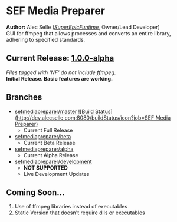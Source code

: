 # SEF Media Preparer
**Author:** Alec Selle ([*SuperEpicFuntime*](https://superepicfuntime.com), Owner/Lead Developer)<br/>
GUI for ffmpeg that allows processes and converts an entire library, adhering to specified standards.

## Current Release: [1.0.0-alpha](https://github.com/alecselle/sefmediapreparer/releases)
*Files tagged with 'NF' do not include ffmpeg.*<br/>
**Initial Release. Basic features are working.**

## Branches
- [sefmediapreparer/master](https://github.com/alecselle/sefmediapreparer/tree/master) [![Build Status](http://dev.alecselle.com:8080/buildStatus/icon?job=SEF Media Preparer)](http://dev.alecselle.com:8080/job/SEF%20Media%20Preparer/)
    - Current Full Release
- [sefmediapreparer/beta](https://github.com/alecselle/sefmediapreparer/tree/beta)
    - Current Beta Release
- [sefmediapreparer/alpha](https://github.com/alecselle/sefmediapreparer/tree/alpha)
    - Current Alpha Release
- [sefmediapreparer/development](https://github.com/alecselle/sefmediapreparer/tree/development)
    - **NOT SUPPORTED**
	- Live Development Updates

## Coming Soon...
1. Use of ffmpeg libraries instead of executables
2. Static Version that doesn't require dlls or executables
